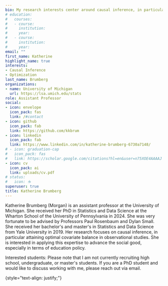 ```yaml
---
bio: My research interests center around causal inference, in particular attaining optimal covariate balance in observational studies.
# education:
#   courses:
#   - course: 
#     institution: 
#     year: 
#   - course: 
#     institution: 
#     year: 
email: ""
first_name: Katherine
highlight_name: true
interests:
- Causal Inference
- Optimization
last_name: Brumberg
organizations:
- name: University of Michigan
  url: https://lsa.umich.edu/stats
role: Assistant Professor
social:
- icon: envelope
  icon_pack: fas
  link: /#contact
- icon: github
  icon_pack: fab
  link: https://github.com/kkbrum
- icon: linkedin
  icon_pack: fab
  link: https://www.linkedin.com/in/katherine-brumberg-6730a7148/
# - icon: graduation-cap
#   icon_pack: fas
#   link: https://scholar.google.com/citations?hl=en&user=n75XOE4AAAAJ
- icon: cv
  icon_pack: ai
  link: uploads/cv.pdf
# status:
#   icon: ☕️
superuser: true
title: Katherine Brumberg
---
```


Katherine Brumberg (Morgan) is an assistant professor at the University of Michigan. She received her PhD in Statistics and Data Science at the Wharton School of the University of Pennsylvania in 2024. She was very fortunate to be advised by Professors Paul Rosenbaum and Dylan Small. She received her bachelor's and master's in Statistics and Data Science from Yale University in 2019. Her research focuses on causal inference, in particular attaining optimal covariate balance in observational studies. She is interested in applying this expertise to advance the social good, especially in terms of education policy.

Interested students: Please note that I am not currently recruiting high school, undergraduate, or master's students. If you are a PhD student and would like to discuss working with me, please reach out via email.

{style="text-align: justify;"}
